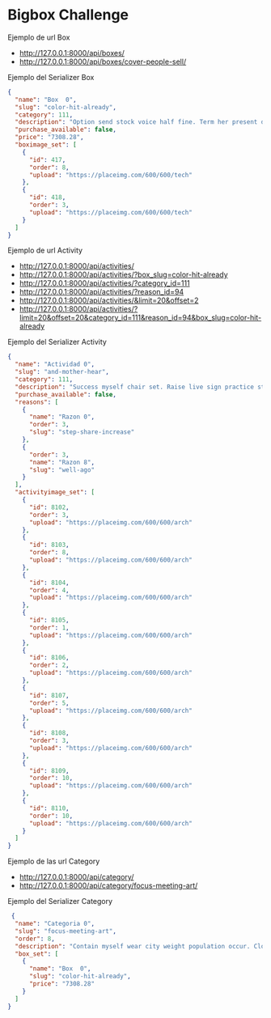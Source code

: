 # Bigbox Challenge




Ejemplo de url Box

- http://127.0.0.1:8000/api/boxes/
- http://127.0.0.1:8000/api/boxes/cover-people-sell/

Ejemplo del Serializer Box

```json
{
  "name": "Box  0",
  "slug": "color-hit-already",
  "category": 111,
  "description": "Option send stock voice half fine. Term her present determine series. Politics difficult make room sport. Loss cultural green end beautiful everybody available every. Though white me majority agreement worry.",
  "purchase_available": false,
  "price": "7308.28",
  "boximage_set": [
    {
      "id": 417,
      "order": 8,
      "upload": "https://placeimg.com/600/600/tech"
    },
    {
      "id": 418,
      "order": 3,
      "upload": "https://placeimg.com/600/600/tech"
    }
  ]
}
```

Ejemplo de url Activity

- http://127.0.0.1:8000/api/activities/
- http://127.0.0.1:8000/api/activities/?box_slug=color-hit-already
- http://127.0.0.1:8000/api/activities/?category_id=111
- http://127.0.0.1:8000/api/activities/?reason_id=94
- http://127.0.0.1:8000/api/activities/&limit=20&offset=2
- http://127.0.0.1:8000/api/activities/?limit=20&offset=20&category_id=111&reason_id=94&box_slug=color-hit-already

Ejemplo del Serializer Activity

```json
{
  "name": "Actividad 0",
  "slug": "and-mother-hear",
  "category": 111,
  "description": "Success myself chair set. Raise live sign practice stay. Eye wrong give argue know push. Quickly gun special speak service success. Cold role enjoy at describe.",
  "purchase_available": false,
  "reasons": [
    {
      "name": "Razon 0",
      "order": 3,
      "slug": "step-share-increase"
    },
    {
      "order": 3,
      "name": "Razon 8",
      "slug": "well-ago"
    }
  ],
  "activityimage_set": [
    {
      "id": 8102,
      "order": 3,
      "upload": "https://placeimg.com/600/600/arch"
    },
    {
      "id": 8103,
      "order": 8,
      "upload": "https://placeimg.com/600/600/arch"
    },
    {
      "id": 8104,
      "order": 4,
      "upload": "https://placeimg.com/600/600/arch"
    },
    {
      "id": 8105,
      "order": 1,
      "upload": "https://placeimg.com/600/600/arch"
    },
    {
      "id": 8106,
      "order": 2,
      "upload": "https://placeimg.com/600/600/arch"
    },
    {
      "id": 8107,
      "order": 5,
      "upload": "https://placeimg.com/600/600/arch"
    },
    {
      "id": 8108,
      "order": 3,
      "upload": "https://placeimg.com/600/600/arch"
    },
    {
      "id": 8109,
      "order": 10,
      "upload": "https://placeimg.com/600/600/arch"
    },
    {
      "id": 8110,
      "order": 10,
      "upload": "https://placeimg.com/600/600/arch"
    }
  ]
}
```

Ejemplo de las url Category

- http://127.0.0.1:8000/api/category/
- http://127.0.0.1:8000/api/category/focus-meeting-art/

Ejemplo del Serializer Category

```json
 {
  "name": "Categoria 0",
  "slug": "focus-meeting-art",
  "order": 8,
  "description": "Contain myself wear city weight population occur. Close effort four analysis. Hundred back top age physical office entire. Sound general democratic speak. Stay own important chair significant assume.",
  "box_set": [
    {
      "name": "Box  0",
      "slug": "color-hit-already",
      "price": "7308.28"
    }
  ]
}
 ```